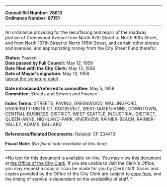 * * * * *  
  
**Council Bill Number: [](#h0)[](#h2)78613**   
**Ordinance Number: 87151**  
  
* * * * *  
  
An ordinance providing for the resurfacing and repair of the roadway portion of Greenwood Avenue from North 87th Street to North 90th Street, and from North 107th Street to North 145th Street, and certain other streets and avenues, and appropriating money from the City Street Fund therefor.  
  
**Status:** Passed   
**Date passed by Full Council:** May 12, 1958   
**Date filed with the City Clerk:** May 13, 1958   
**Date of Mayor's signature:** May 13, 1958   
[(about the signature date)](/~public/approvaldate.htm)   
  
  
**Date introduced/referred to committee:** May 5, 1958   
**Committee:** Streets and Sewers and Finance   
  
**Index Terms:** STREETS, PAVING, GREENWOOD, WALLINGFORD, UNIVERSITY-DISTRICT, ROOSEVELT, WEST-QUEEN-ANNE, DOWNTOWN, CENTRAL-BUSINESS-DISTRICT, WEST-SEATTLE, INDUSTRIAL-DISTRICT, QUEEN-ANNE, HIGHLAND-PARK, RIVERVIEW, RAINIER-BEACH, RAINIER-VALLEY, ADAMS, BALLARD  
  
**References/Related Documents:** Related: CF 234413  
  
**Fiscal Note:** *(No fiscal note available at this time)*  
  
* * * * *  
  
*No text for this document is available on-line. You may view this document at [the Office of the City Clerk](http://www.seattle.gov/leg/clerk/contactUs.htm). If you are unable to visit the Clerk's Office, you may request a copy or scan be made for you by Clerk staff. Scans and copies provided by the Office of the City Clerk are subject to [copy fees](http://clerk.seattle.gov/~public/clerkfees.htm), and the timing of service is dependent on the availability of staff. *  
  
  
